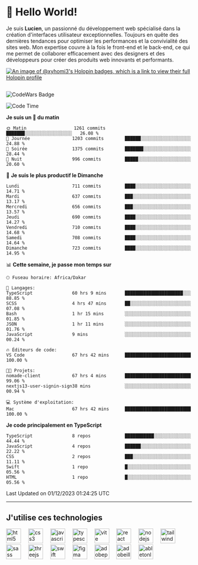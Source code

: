 # 👋 Hello World!

Je suis **Lucien**, un passionné du développement web spécialisé dans la création d'interfaces utilisateur exceptionnelles. Toujours en quête des dernières tendances pour optimiser les performances et la convivialité des sites web. Mon expertise couvre à la fois le front-end et le back-end, ce qui me permet de collaborer efficacement avec des designers et des développeurs pour créer des produits web innovants et performants.

[![An image of @xyhomi3's Holopin badges, which is a link to view their full Holopin profile](https://holopin.me/xyhomi3)](https://holopin.io/@xyhomi3)

##

![CodeWars Badge](https://www.codewars.com/users/xyhomi3/badges/small)

<!--START_SECTION:waka-->
![Code Time](http://img.shields.io/badge/Code%20Time-377%20hrs%2056%20mins-blue)

**Je suis un 🐤 du matin** 

```text
🌞 Matin                  1261 commits        ███████░░░░░░░░░░░░░░░░░░   26.08 % 
🌆 Journée                1203 commits        ██████░░░░░░░░░░░░░░░░░░░   24.88 % 
🌃 Soirée                 1375 commits        ███████░░░░░░░░░░░░░░░░░░   28.44 % 
🌙 Nuit                   996 commits         █████░░░░░░░░░░░░░░░░░░░░   20.60 % 
```
📅 **Je suis le plus productif le Dimanche** 

```text
Lundi                    711 commits         ████░░░░░░░░░░░░░░░░░░░░░   14.71 % 
Mardi                    637 commits         ███░░░░░░░░░░░░░░░░░░░░░░   13.17 % 
Mercredi                 656 commits         ███░░░░░░░░░░░░░░░░░░░░░░   13.57 % 
Jeudi                    690 commits         ████░░░░░░░░░░░░░░░░░░░░░   14.27 % 
Vendredi                 710 commits         ████░░░░░░░░░░░░░░░░░░░░░   14.68 % 
Samedi                   708 commits         ████░░░░░░░░░░░░░░░░░░░░░   14.64 % 
Dimanche                 723 commits         ████░░░░░░░░░░░░░░░░░░░░░   14.95 % 
```


📊 **Cette semaine, je passe mon temps sur** 

```text
🕑︎ Fuseau horaire: Africa/Dakar

💬 Langages: 
TypeScript               60 hrs 9 mins       ██████████████████████░░░   88.85 % 
SCSS                     4 hrs 47 mins       ██░░░░░░░░░░░░░░░░░░░░░░░   07.08 % 
Bash                     1 hr 15 mins        ░░░░░░░░░░░░░░░░░░░░░░░░░   01.85 % 
JSON                     1 hr 11 mins        ░░░░░░░░░░░░░░░░░░░░░░░░░   01.76 % 
JavaScript               9 mins              ░░░░░░░░░░░░░░░░░░░░░░░░░   00.24 % 

🔥 Éditeurs de code: 
VS Code                  67 hrs 42 mins      █████████████████████████   100.00 % 

🐱‍💻 Projets: 
nomade-client            67 hrs 4 mins       █████████████████████████   99.06 % 
nextjs13-user-signin-sign38 mins             ░░░░░░░░░░░░░░░░░░░░░░░░░   00.94 % 

💻 Système d'exploitation: 
Mac                      67 hrs 42 mins      █████████████████████████   100.00 % 
```

**Je code principalement en TypeScript** 

```text
TypeScript               8 repos             ███████████░░░░░░░░░░░░░░   44.44 % 
JavaScript               4 repos             ██████░░░░░░░░░░░░░░░░░░░   22.22 % 
CSS                      2 repos             ███░░░░░░░░░░░░░░░░░░░░░░   11.11 % 
Swift                    1 repo              █░░░░░░░░░░░░░░░░░░░░░░░░   05.56 % 
HTML                     1 repo              █░░░░░░░░░░░░░░░░░░░░░░░░   05.56 % 
```




 Last Updated on 01/12/2023 01:24:25 UTC
<!--END_SECTION:waka-->
---

## J'utilise ces technologies

<div align="left">
  <img src="https://skillicons.dev/icons?i=html" height="40" alt="html5 logo"  />
  <img width="12" />
  <img src="https://skillicons.dev/icons?i=css" height="40" alt="css3 logo"  />
  <img width="12" />
  <img src="https://skillicons.dev/icons?i=js" height="40" alt="javascript logo"  />
  <img width="12" />
  <img src="https://skillicons.dev/icons?i=ts" height="40" alt="typescript logo"  />
  <img width="12" />
  <img src="https://skillicons.dev/icons?i=vite" height="40" alt="vite logo"  />
  <img width="12" />
  <img src="https://skillicons.dev/icons?i=react" height="40" alt="react logo"  />
  <img width="12" />
  <img src="https://cdn.jsdelivr.net/gh/devicons/devicon/icons/nodejs/nodejs-original.svg" height="40" alt="nodejs logo"  />
  <img width="12" />
  <img src="https://skillicons.dev/icons?i=tailwind" height="40" alt="tailwindcss logo"  />
  <img width="12" />
  <img src="https://skillicons.dev/icons?i=sass" height="40" alt="sass logo"  />
  <img width="12" />
  <img src="https://skillicons.dev/icons?i=threejs" height="40" alt="threejs logo"  />
  <img width="12" />
  <img src="https://skillicons.dev/icons?i=swift" height="40" alt="swift logo"  />
  <img width="12" />
  <img src="https://skillicons.dev/icons?i=figma" height="40" alt="figma logo"  />
  <img width="12" />
  <img src="https://skillicons.dev/icons?i=ps" height="40" alt="adobephotoshop logo"  />
  <img width="12" />
  <img src="https://skillicons.dev/icons?i=ai" height="40" alt="adobeillustrator logo"  />
  <img width="12" />
  <img src="https://skillicons.dev/icons?i=ableton" height="40" alt="abletonlive logo"  />
</div>



